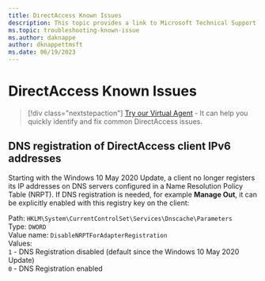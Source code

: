 ```yaml
---
title: DirectAccess Known Issues
description: This topic provides a link to Microsoft Technical Support documents for DirectAccess in Windows Server 2016.
ms.topic: troubleshooting-known-issue
ms.author: daknappe
author: dknappettmsft
ms.date: 06/19/2023
---
```

# DirectAccess Known Issues

> [!div class="nextstepaction"]
> <a href="https://vsa.services.microsoft.com/v1.0/?partnerId=7d74cf73-5217-4008-833f-87a1a278f2cb&flowId=DMC&initialQuery=31806260" target='_blank'>Try our Virtual Agent</a> - It can help you quickly identify and fix common DirectAccess issues.

## DNS registration of DirectAccess client IPv6 addresses

Starting with the Windows 10 May 2020 Update, a client no longer registers its IP addresses on DNS servers configured in a Name Resolution Policy Table (NRPT).
If DNS registration is needed, for example **Manage Out**, it can be explicitly enabled with this registry key on the client:

Path: `HKLM\System\CurrentControlSet\Services\Dnscache\Parameters`<br/>
Type: `DWORD`<br/>
Value name: `DisableNRPTForAdapterRegistration`<br/>
Values:<br/>
`1` - DNS Registration disabled (default since the Windows 10 May 2020 Update)<br/>
`0` - DNS Registration enabled
